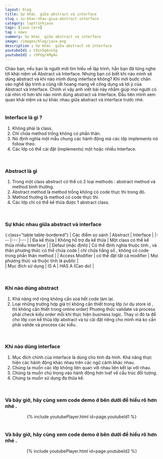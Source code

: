 ```yaml
---
layout: blog
title: Sự khác  giữa abstract và interface
slug : su-khac-nhau-giua-abstract-interface
category: laptrinhjava
tags: [java core]
tag : news
summery: Sự khác  giữa abstract và interface 
image: /images/blog/java.png
description : Sự khác  giữa abstract và interface 
youtubeId1 : t9in5g6vsSg
youtubeId2 : rUFUgrkMg4o
---
```


Chào bạn, nếu bạn là người mới tìm hiểu về lập trình, hẳn bạn đã từng nghe tới khái niệm về Abstract và Interface.
Nhưng bạn có biết khi nào mình sẽ dùng abstract và khi nào mình dùng interface không? Khi mới bước chân vào 
nghề lập trình a cũng rất hoang mang về công dụng và lợi ý của Abstract và Interface. Chính vì vậy anh
viết bài này nhằm giúp mọi người có cái nhìn rõ hơn khi nào mình dùng abstract và Interface.
Đầu tiên mình xem quan khái niệm và sự khác nhau giữa abstract và interface trước nhé.
<br><br>

### Interface là gì ?

1. Không phải là class.
2. Chỉ chứa method trống không có phần thân.
3. Nó định nghĩa một mẫu chung các hành động mà các lớp implements nó follow theo.
4. Các lớp có thể cài đặt (implements) một hoặc nhiều Interface.
<br>

### Abstract là gì

1. Trong một class abstract có thể có 2 loại methods : abstract method và method bình thường.
2. Abstract method là method trống không có code thực thi trong đó.
3. Method thường là method có code thực thi. 
4. Các lớp chỉ có thể kế thừa được 1 abstract class.
<br>

### Sự khác nhau giữa abstract và interface

 {:class="table table-bordered"}
 |  Các điểm so sánh  	|  Abstract	                    |   Interface	                                  | 
 |---	                |---	                        |---	     	                                  |
 |   Đa kế thừa 	    | Không hỗ trợ đa kế thừa	    | Một class có thể kế thừa nhiều Interface        |
 |   Defaul (mặc định) 	| Có thể định nghĩa thuộc tính , và thân phương thức có thể chứa code 	    | chỉ chứa hằng số , không có code trong phần thân method | 
 |   Access Modifier	                |   có thể đặt tất cả modifier	    |   Mọi phương thức và thuộc tính là  public	        |  
 |   Mục đích sử dụng                   |     IS  A    |    HAS A (Can do)    |

<br>
 
### Khi nào dùng abstract

1. Khả năng mở rộng không cần xoá hết code làm lại.
2. Loại những trường hợp giá trị không cần thiết trong lớp (ví dụ store id , thì không cần thiết trong online order)
Phương thức validate và process phải check kiểu order mỗi khi thực hiện busniess logic. 
Thay vì đó ta để cho lớp con kế thừa lớp abstract và tự cài đặt riêng cho mình mà ko cần phải valide và process các kiểu.
<br>

### Khi nào dùng interface

1. Mục đích chính của interface là dùng cho tính đa hình. Khả năng thực hiện các hành động khác nhau trên các ngữ cảnh khác nhau.
2. Chúng ta muốn các lớp không liên quan với nhau liên kết lại với nhau.
3. Chúng ta muốn chú trọng vào hành động hơn lvaf về cấu trúc đối tượng.
4. Chúng ta muốn sử dụng đa thừa kế. 
<br>

### Và bây giờ, hãy cùng xem code demo ở bên dưới để hiểu rõ hơn nhé . 

<center>
{% include youtubePlayer.html id=page.youtubeId1 %}
</center>
<br>

### Và bây giờ, hãy cùng xem code demo ở bên dưới để hiểu rõ hơn nhé . 

<center>
{% include youtubePlayer.html id=page.youtubeId2 %}
</center>